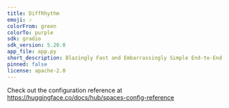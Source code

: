 ```yaml
---
title: DiffRhythm
emoji: 🎶
colorFrom: green
colorTo: purple
sdk: gradio
sdk_version: 5.20.0
app_file: app.py
short_description: Blazingly Fast and Embarrassingly Simple End-to-End Full-Length Song Generation with Latent Diffusion
pinned: false
license: apache-2.0
---
```


Check out the configuration reference at https://huggingface.co/docs/hub/spaces-config-reference
